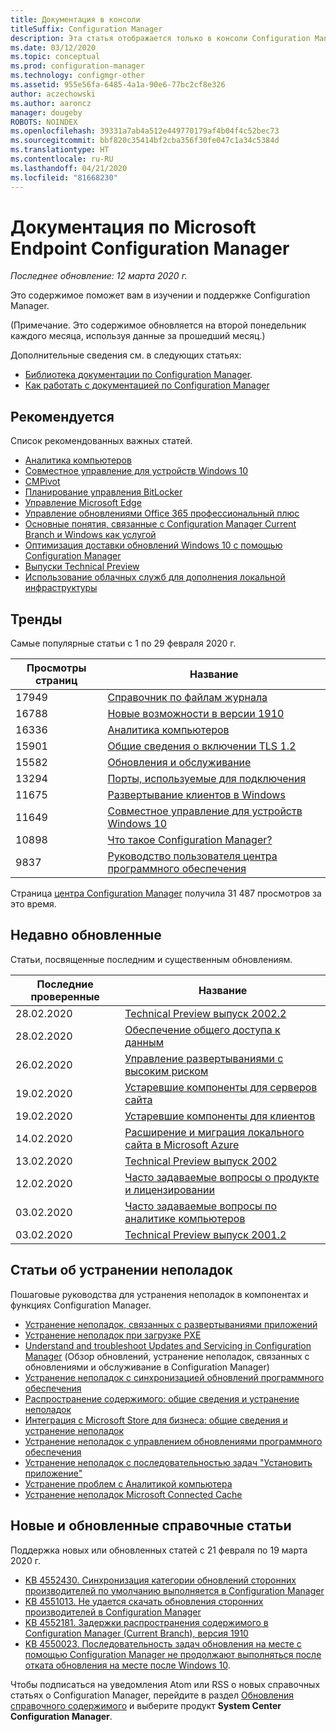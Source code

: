 ```yaml
---
title: Документация в консоли
titleSuffix: Configuration Manager
description: Эта статья отображается только в консоли Configuration Manager.
ms.date: 03/12/2020
ms.topic: conceptual
ms.prod: configuration-manager
ms.technology: configmgr-other
ms.assetid: 955e56fa-6485-4a1a-90e6-77bc2cf8e326
author: aczechowski
ms.author: aaroncz
manager: dougeby
ROBOTS: NOINDEX
ms.openlocfilehash: 39331a7ab4a512e449770179af4b04f4c52bec73
ms.sourcegitcommit: bbf820c35414bf2cba356f30fe047c1a34c5384d
ms.translationtype: HT
ms.contentlocale: ru-RU
ms.lasthandoff: 04/21/2020
ms.locfileid: "81668230"
---
```

<!-- 
- Feature 1357546
- This page displays in-console, under the Community workspace, Documentation node. 
- Don't use any relative links; must be full https://docs.microsoft.com and language neutral
- Process: https://microsoft.sharepoint.com/teams/ConfigMgr/Documents/ContentPub/Data%20collection%20process%20for%20Feature%201357546%20In-console%20documentation.docx?web=1
-->

# <a name="microsoft-endpoint-configuration-manager-documentation"></a>Документация по Microsoft Endpoint Configuration Manager

*Последнее обновление: 12 марта 2020 г.*

Это содержимое поможет вам в изучении и поддержке Configuration Manager.

(Примечание. Это содержимое обновляется на второй понедельник каждого месяца, используя данные за прошедший месяц.)

Дополнительные сведения см. в следующих статьях:

- [Библиотека документации по Configuration Manager](https://docs.microsoft.com/configmgr).  
- [Как работать с документацией по Configuration Manager](https://docs.microsoft.com/configmgr/core/understand/use-docs)

## <a name="recommended"></a>Рекомендуется

Список рекомендованных важных статей.

- [Аналитика компьютеров](https://docs.microsoft.com/configmgr/desktop-analytics/overview)
- [Совместное управление для устройств Windows 10](https://docs.microsoft.com/configmgr/comanage/overview)  
- [CMPivot](https://docs.microsoft.com/configmgr/core/servers/manage/cmpivot)  
- [Планирование управления BitLocker](https://docs.microsoft.com/configmgr/protect/plan-design/bitlocker-management)  
- [Управление Microsoft Edge](https://docs.microsoft.com/configmgr/apps/deploy-use/deploy-edge)  
- [Управление обновлениями Office 365 профессиональный плюс](https://docs.microsoft.com/configmgr/sum/deploy-use/manage-office-365-proplus-updates)  
- [Основные понятия, связанные с Configuration Manager Current Branch и Windows как услугой](https://docs.microsoft.com/configmgr/core/understand/configuration-manager-and-windows-as-service)
- [Оптимизация доставки обновлений Windows 10 с помощью Configuration Manager](https://docs.microsoft.com/configmgr/sum/deploy-use/optimize-windows-10-update-delivery)
- [Выпуски Technical Preview](https://docs.microsoft.com/configmgr/core/get-started/technical-preview)
- [Использование облачных служб для дополнения локальной инфраструктуры](https://docs.microsoft.com/configmgr/core/understand/use-cloud-services)

## <a name="trending"></a>Тренды

Самые популярные статьи с 1 по 29 февраля 2020 г.

| Просмотры страниц | Название |
|------------|-------|
| 17949 | [Справочник по файлам журнала](https://docs.microsoft.com/configmgr/core/plan-design/hierarchy/log-files) |
| 16788 | [Новые возможности в версии 1910](https://docs.microsoft.com/configmgr/core/plan-design/changes/whats-new-in-version-1910) |
| 16336 | [Аналитика компьютеров](https://docs.microsoft.com/configmgr/desktop-analytics/overview) |
| 15901 | [Общие сведения о включении TLS 1.2](https://docs.microsoft.com/configmgr/core/plan-design/security/enable-tls-1-2) |
| 15582 | [Обновления и обслуживание](https://docs.microsoft.com/configmgr/core/servers/manage/updates) |
| 13294 | [Порты, используемые для подключения](https://docs.microsoft.com/configmgr/core/plan-design/hierarchy/ports) |
| 11675 | [Развертывание клиентов в Windows](https://docs.microsoft.com/configmgr/core/clients/deploy/deploy-clients-to-windows-computers) |
| 11649 | [Совместное управление для устройств Windows 10](https://docs.microsoft.com/configmgr/comanage/overview) |
| 10898 | [Что такое Configuration Manager?](https://docs.microsoft.com/configmgr/core/understand/introduction) |
| 9837 | [Руководство пользователя центра программного обеспечения](https://docs.microsoft.com/configmgr/core/understand/software-center) |

Страница [центра Configuration Manager](https://docs.microsoft.com/configmgr/) получила 31 487 просмотров за это время.

## <a name="recently-updated"></a>Недавно обновленные

Статьи, посвященные последним и существенным обновлениям.

| Последние проверенные | Название |
|---------------|-------|
| 28.02.2020 | [Technical Preview выпуск 2002.2](https://docs.microsoft.com/configmgr/core/get-started/2020/technical-preview-2002-2) |
| 28.02.2020 | [Обеспечение общего доступа к данным](https://docs.microsoft.com/configmgr/desktop-analytics/enable-data-sharing) |
| 26.02.2020 | [Управление развертываниями с высоким риском](https://docs.microsoft.com/configmgr/core/servers/manage/settings-to-manage-high-risk-deployments) |
| 19.02.2020 | [Устаревшие компоненты для серверов сайта](https://docs.microsoft.com/configmgr/core/plan-design/changes/deprecated/removed-and-deprecated-server) |
| 19.02.2020 | [Устаревшие компоненты для клиентов](https://docs.microsoft.com/configmgr/core/plan-design/changes/deprecated/removed-and-deprecated-client) |
| 14.02.2020 | [Расширение и миграция локального сайта в Microsoft Azure](https://docs.microsoft.com/configmgr/core/support/azure-migration-tool) |
| 13.02.2020 | [Technical Preview выпуск 2002](https://docs.microsoft.com/configmgr/core/get-started/2020/technical-preview-2002) |
| 12.02.2020 | [Часто задаваемые вопросы о продукте и лицензировании](https://docs.microsoft.com/configmgr/core/understand/product-and-licensing-faq) |
| 03.02.2020 | [Часто задаваемые вопросы по аналитике компьютеров](https://docs.microsoft.com/configmgr/desktop-analytics/faq) |
| 03.02.2020 | [Technical Preview выпуск 2001.2](https://docs.microsoft.com/configmgr/core/get-started/2020/technical-preview-2001-2) |

## <a name="troubleshooting-articles"></a>Статьи об устранении неполадок

Пошаговые руководства для устранения неполадок в компонентах и функциях Configuration Manager.

- [Устранение неполадок, связанных с развертываниями приложений](https://docs.microsoft.com/configmgr/apps/understand/app-deployment-technical-reference)
- [Устранение неполадок при загрузке PXE](https://support.microsoft.com/help/4468612)
- [Understand and troubleshoot Updates and Servicing in Configuration Manager](https://support.microsoft.com/help/4490424) (Обзор обновлений, устранение неполадок, связанных с обновлениями и обслуживание в Configuration Manager)
- [Устранение неполадок с синхронизацией обновлений программного обеспечения](https://support.microsoft.com/help/10059)
- [Распространение содержимого: общие сведения и устранение неполадок](https://support.microsoft.com/help/4482728)
- [Интеграция с Microsoft Store для бизнеса: общие сведения и устранение неполадок](https://docs.microsoft.com/configmgr/apps/deploy-use/troubleshoot-microsoft-store-for-business-integration)
- [Устранение неполадок с управлением обновлениями программного обеспечения](https://support.microsoft.com/help/10680)
- [Устранение неполадок с последовательностью задач "Установить приложение"](https://support.microsoft.com/help/18408/)
- [Устранение проблем с Аналитикой компьютера](https://docs.microsoft.com/configmgr/desktop-analytics/troubleshooting)
- [Устранение неполадок Microsoft Connected Cache](https://docs.microsoft.com/configmgr/core/servers/deploy/configure/troubleshoot-microsoft-connected-cache)

## <a name="new-and-updated-support-articles"></a>Новые и обновленные справочные статьи

Поддержка новых или обновленных статей с 21 февраля по 19 марта 2020 г.

- [KB 4552430. Синхронизация категории обновлений сторонних производителей по умолчанию выполняется в Configuration Manager](https://support.microsoft.com/help/4552430)
- [KB 4551013. Не удается скачать обновления сторонних производителей в Configuration Manager](https://support.microsoft.com/help/4551013)
- [KB 4552181. Задержки распространения содержимого в Configuration Manager (Current Branch), версия 1910](https://support.microsoft.com/help/4552181)
- [KB 4550023. Последовательность задач обновления на месте с помощью Configuration Manager не продолжают выполняться после отката обновления на месте после Windows 10](https://support.microsoft.com/help/4550023).

Чтобы подписаться на уведомления Atom или RSS о новых справочных статьях о Configuration Manager, перейдите в раздел [Обновления справочного содержимого](https://support.microsoft.com/help/4089498/) и выберите продукт **System Center Configuration Manager**.  
